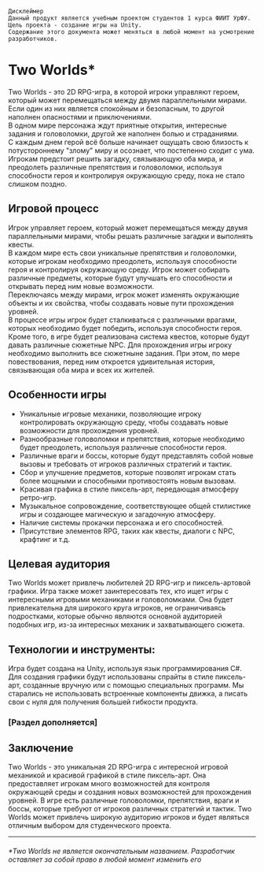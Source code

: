     Дисклеймер
    Данный продукт является учебным проектом студентов 1 курса ФИИТ УрФУ. Цель проекта - создание игры на Unity.
    Содержание этого документа может меняться в любой момент на усмотрение разработчиков.

# Two Worlds* 
Two Worlds - это 2D RPG-игра, в которой игроки управляют героем, который может перемещаться между двумя параллельными мирами. Если один из них является спокойным и безопасным, то другой наполнен опасностями и приключениями. </br>
В одном мире персонажа ждут приятные открытия, интересные задания и головоломки, другой же наполнен болью и страданиями. </br>
С каждым днем герой всё больше начинает ощущать свою близость к потустороннему "злому" миру и осознает, что постепенно сходит с ума. Игрокам предстоит решить загадку, связывающую оба мира, и преодолеть различные препятствия и головоломки, используя способности героя и контролируя окружающую среду, пока не стало слишком поздно.

## Игровой процесс
Игрок управляет героем, который может перемещаться между двумя параллельными мирами, чтобы решать различные загадки и выполнять квесты.</br>
В каждом мире есть свои уникальные препятствия и головоломки, которые игрокам необходимо преодолеть, используя способности героя и контролируя окружающую среду.
Игрок может собирать различные предметы, которые будут улучшать его способности и открывать перед ним новые возможности.</br>
Переключаясь между мирами, игрок может изменять окружающие объекты и их свойства, чтобы создавать новые пути прохождения уровней.</br>
В процессе игры игрок будет сталкиваться с различными врагами, которых необходимо будет победить, используя способности героя.
Кроме того, в игре будет реализована система квестов, которые будут давать различные сюжетные NPC. Для прохождения игры игроку необходимо выполнить все сюжетныне задания. При этом, по мере повествования, перед ним откроется удивительная история, связывающая оба мира и всех их жителей.

## Особенности игры
*	Уникальные игровые механики, позволяющие игроку контролировать окружающую среду, чтобы создавать новые возможности для прохождения уровней.
*	Разнообразные головоломки и препятствия, которые необходимо будет преодолеть, используя различные способности героя.
*	Различные враги и боссы, которые будут представлять собой новые вызовы и требовать от игроков различных стратегий и тактик.
*	Сбор и улучшение предметов, которые позволят игрокам стать более мощными и способными противостоять новым вызовам.
*	Красивая графика в стиле пиксель-арт, передающая атмосферу ретро-игр.
*	Музыкальное сопровождение, соответствующее общей стилистике игры и создающее магическую и загадочную атмосферу.
*	Наличие системы прокачки персонажа и его способностей.
* Присутствие элементов RPG, таких как квесты, диалоги с NPC, крафтинг и т.д.

## Целевая аудитория
Two Worlds может привлечь любителей 2D RPG-игр и пиксель-артовой графики. Игра также может заинтересовать тех, кто ищет игры с интересными игровыми механиками и головоломками. Она будет привлекательна для широкого круга игроков, не ограничиваясь подростками, которые обычно являются основной аудиторией подобных игр, из-за интересных механик и захватывающего сюжета.

## Технологии и инструменты:
Игра будет создана на Unity, используя язык программирования C#. Для создания графики будут использованы спрайты в стиле пиксель-арт, созданные вручную или с помощью специальных программ. Мы старались не использовать встроенные компоненты движка, а писать свои с нуля для получения большей гибкости продукта.
### <b>[Раздел дополняется]</b>

## Заключение
Two Worlds - это уникальная 2D RPG-игра с интересной игровой механикой и красивой графикой в стиле пиксель-арт. Она предоставляет игрокам много возможностей для контроля окружающей среды и создания новых возможностей для прохождения уровней. В игре есть различные головоломки, препятствия, враги и боссы, которые требуют от игроков различных стратегий и тактик. Two Worlds может привлечь широкую аудиторию игроков и будет являться отличным выбором для студенческого проекта.

---
###### *Two Worlds не является окончательным названием. Разработчик оставляет за собой право в любой момент изменить его 
